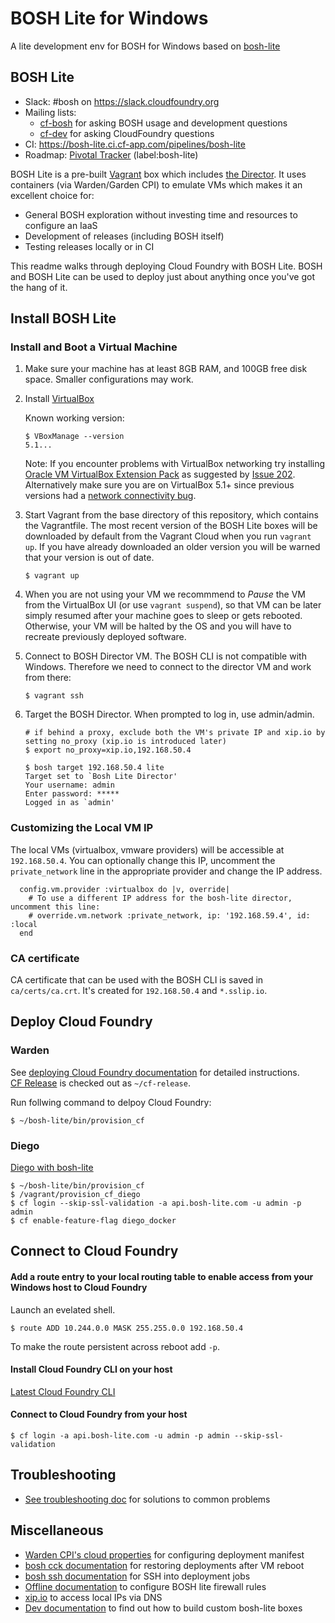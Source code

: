 # BOSH Lite for Windows
A lite development env for BOSH for Windows based on [bosh-lite](https://github.com/cloudfoundry/bosh-lite)

## BOSH Lite

* Slack: #bosh on <https://slack.cloudfoundry.org>
* Mailing lists:
  - [cf-bosh](https://lists.cloudfoundry.org/pipermail/cf-bosh) for asking BOSH usage and development questions
  - [cf-dev](https://lists.cloudfoundry.org/pipermail/cf-dev) for asking CloudFoundry questions
* CI: <https://bosh-lite.ci.cf-app.com/pipelines/bosh-lite>
* Roadmap: [Pivotal Tracker](https://www.pivotaltracker.com/n/projects/956238) (label:bosh-lite)

BOSH Lite is a pre-built [Vagrant](https://www.vagrantup.com/) box which includes [the Director](http://bosh.io/docs/terminology.html#director). It uses containers (via Warden/Garden CPI) to emulate VMs which makes it an excellent choice for:

- General BOSH exploration without investing time and resources to configure an IaaS
- Development of releases (including BOSH itself)
- Testing releases locally or in CI

This readme walks through deploying Cloud Foundry with BOSH Lite. BOSH and BOSH Lite can be used to deploy just about anything once you've got the hang of it.


## Install BOSH Lite

### Install and Boot a Virtual Machine

1. Make sure your machine has at least 8GB RAM, and 100GB free disk space. Smaller configurations may work.

1. Install [VirtualBox](https://www.virtualbox.org/wiki/Downloads)

    Known working version:

    ```
    $ VBoxManage --version
    5.1...
    ```

    Note: If you encounter problems with VirtualBox networking try installing [Oracle VM VirtualBox Extension Pack](https://www.virtualbox.org/wiki/Downloads) as suggested by [Issue 202](https://github.com/cloudfoundry/bosh-lite/issues/202). Alternatively make sure you are on VirtualBox 5.1+ since previous versions had a [network connectivity bug](https://github.com/concourse/concourse-lite/issues/9).

1. Start Vagrant from the base directory of this repository, which contains the Vagrantfile. The most recent version of the BOSH Lite boxes will be downloaded by default from the Vagrant Cloud when you run `vagrant up`. If you have already downloaded an older version you will be warned that your version is out of date.

    ```
    $ vagrant up
    ```

1. When you are not using your VM we recommmend to *Pause* the VM from the VirtualBox UI (or use `vagrant suspend`), so that VM can be later simply resumed after your machine goes to sleep or gets rebooted. Otherwise, your VM will be halted by the OS and you will have to recreate previously deployed software.

1. Connect to BOSH Director VM. The BOSH CLI is not compatible with Windows. Therefore we need to connect to the director VM and work from there:

    ```
    $ vagrant ssh
    ```
	
1. Target the BOSH Director. When prompted to log in, use admin/admin.

    ```
    # if behind a proxy, exclude both the VM's private IP and xip.io by setting no_proxy (xip.io is introduced later)
    $ export no_proxy=xip.io,192.168.50.4

    $ bosh target 192.168.50.4 lite
    Target set to `Bosh Lite Director'
    Your username: admin
    Enter password: *****
    Logged in as `admin'
    ```
	
### Customizing the Local VM IP

The local VMs (virtualbox, vmware providers) will be accessible at `192.168.50.4`. You can optionally change this IP, uncomment the `private_network` line in the appropriate provider and change the IP address.

```
  config.vm.provider :virtualbox do |v, override|
    # To use a different IP address for the bosh-lite director, uncomment this line:
    # override.vm.network :private_network, ip: '192.168.59.4', id: :local
  end
```
	
### CA certificate

CA certificate that can be used with the BOSH CLI is saved in `ca/certs/ca.crt`. It's created for `192.168.50.4` and `*.sslip.io`.

## Deploy Cloud Foundry

### Warden

See [deploying Cloud Foundry documentation](http://docs.cloudfoundry.org/deploying/boshlite/deploy_cf_boshlite.html) for detailed instructions.  
[CF Release](https://github.com/cloudfoundry/cf-release) is checked out  as `~/cf-release`.

Run follwing command to delpoy Cloud Foundry:

```
$ ~/bosh-lite/bin/provision_cf
```

### Diego

[Diego with bosh-lite](https://github.com/cloudfoundry/diego-release/blob/7a1641d4325dd2faffa9e798d474618ec5dfc823/examples/bosh-lite/README.md)

```
$ ~/bosh-lite/bin/provision_cf
$ /vagrant/provision_cf_diego
$ cf login --skip-ssl-validation -a api.bosh-lite.com -u admin -p admin
$ cf enable-feature-flag diego_docker
```

## Connect to Cloud Foundry
	
#### Add a route entry to your local routing table to enable access from your Windows host to Cloud Foundry

Launch an evelated shell.

```
$ route ADD 10.244.0.0 MASK 255.255.0.0 192.168.50.4
```
	
To make the route persistent across reboot add `-p`.

#### Install Cloud Foundry CLI on your host

[Latest Cloud Foundry CLI](https://github.com/cloudfoundry/cli/releases)

#### Connect to Cloud Foundry from your host

```
$ cf login -a api.bosh-lite.com -u admin -p admin --skip-ssl-validation
```
	
## Troubleshooting

* [See troubleshooting doc](docs/troubleshooting.md) for solutions to common problems

## Miscellaneous

* [Warden CPI's cloud properties](http://bosh.io/docs/warden-cpi.html) for configuring deployment manifest
* [bosh cck documentation](docs/bosh-cck.md) for restoring deployments after VM reboot
* [bosh ssh documentation](docs/bosh-ssh.md) for SSH into deployment jobs
* [Offline documentation](docs/offline-dns.md) to configure BOSH lite firewall rules
* [xip.io](http://xip.io) to access local IPs via DNS
* [Dev documentation](docs/dev.md) to find out how to build custom bosh-lite boxes
